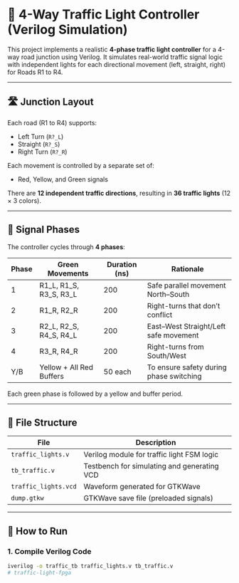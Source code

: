 # 🚦 4-Way Traffic Light Controller (Verilog Simulation)

This project implements a realistic **4-phase traffic light controller** for a 4-way road junction using Verilog. It simulates real-world traffic signal logic with independent lights for each directional movement (left, straight, right) for Roads R1 to R4.

---

## 🛣️ Junction Layout

Each road (R1 to R4) supports:
- Left Turn (`R?_L`)
- Straight (`R?_S`)
- Right Turn (`R?_R`)

Each movement is controlled by a separate set of:
- Red, Yellow, and Green signals

There are **12 independent traffic directions**, resulting in **36 traffic lights** (12 × 3 colors).

---

## 🔄 Signal Phases

The controller cycles through **4 phases**:

| Phase | Green Movements                      | Duration (ns) | Rationale                               |
|-------|--------------------------------------|---------------|------------------------------------------|
| 1     | R1_L, R1_S, R3_S, R3_L               | 200           | Safe parallel movement North–South       |
| 2     | R1_R, R2_R                           | 200           | Right-turns that don’t conflict          |
| 3     | R2_L, R2_S, R4_S, R4_L               | 200           | East–West Straight/Left safe movement    |
| 4     | R3_R, R4_R                           | 200           | Right-turns from South/West              |
| Y/B   | Yellow + All Red Buffers             | 50 each       | To ensure safety during phase switching  |

Each green phase is followed by a yellow and buffer period.

---

## 📁 File Structure

| File              | Description                                     |
|-------------------|-------------------------------------------------|
| `traffic_lights.v` | Verilog module for traffic light FSM logic     |
| `tb_traffic.v`     | Testbench for simulating and generating VCD    |
| `traffic_lights.vcd` | Waveform generated for GTKWave                |
| `dump.gtkw`        | GTKWave save file (preloaded signals)          |

---

## 🧪 How to Run

### 1. Compile Verilog Code

```bash
iverilog -o traffic_tb traffic_lights.v tb_traffic.v
# traffic-light-fpga

